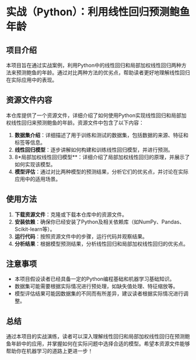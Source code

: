 # 实战（Python）：利用线性回归预测鲍鱼年龄

## 项目介绍

本项目旨在通过实战案例，利用Python中的线性回归和局部加权线性回归两种方法来预测鲍鱼的年龄。通过对比两种方法的优劣点，帮助读者更好地理解线性回归在实际应用中的表现。

## 资源文件内容

本仓库提供了一个资源文件，详细介绍了如何使用Python实现线性回归和局部加权线性回归来预测鲍鱼的年龄。资源文件中包含了以下内容：

1. **数据集介绍**：详细描述了用于训练和测试的数据集，包括数据的来源、特征和标签等信息。
2. **线性回归模型**：逐步讲解如何构建和训练线性回归模型，并进行预测。
3. 8*局部加权线性回归模型**：详细介绍了局部加权线性回归的原理，并展示了如何实现该模型。
4. **模型评估**：通过对比两种模型的预测结果，分析它们的优劣点，并讨论在实际应用中的适用场景。

## 使用方法

1. **下载资源文件**：克隆或下载本仓库中的资源文件。
2. **安装依赖**：确保你已经安装了Python及相关依赖库（如NumPy、Pandas、Scikit-learn等）。
3. **运行代码**：按照资源文件中的步骤，运行代码并观察结果。
4. **分析结果**：根据模型预测结果，分析线性回归和局部加权线性回归的优劣点。

## 注意事项

- 本项目假设读者已经具备一定的Python编程基础和机器学习基础知识。
- 数据集可能需要根据实际情况进行预处理，如缺失值处理、特征缩放等。
- 模型评估结果可能因数据集的不同而有所差异，建议读者根据实际情况进行调整。

## 总结

通过本项目的实战演练，读者可以深入理解线性回归和局部加权线性回归在预测鲍鱼年龄中的应用，并掌握如何在实际问题中选择合适的模型。希望本资源文件能够帮助你在机器学习的道路上更进一步！
